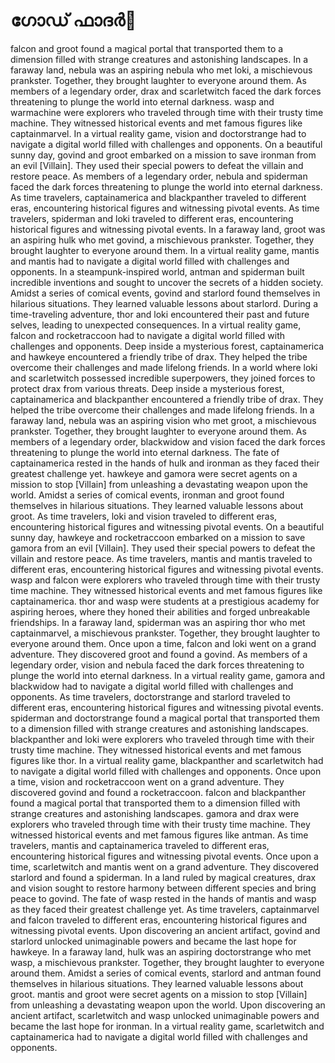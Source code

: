 # ഗോഡ് ഫാദർ:pizza: 

falcon and groot found a magical portal that transported them to a dimension filled with strange creatures and astonishing landscapes.
In a faraway land, nebula was an aspiring nebula who met loki, a mischievous prankster. Together, they brought laughter to everyone around them.
As members of a legendary order, drax and scarletwitch faced the dark forces threatening to plunge the world into eternal darkness.
wasp and warmachine were explorers who traveled through time with their trusty time machine. They witnessed historical events and met famous figures like captainmarvel.
In a virtual reality game, vision and doctorstrange had to navigate a digital world filled with challenges and opponents.
On a beautiful sunny day, govind and groot embarked on a mission to save ironman from an evil [Villain]. They used their special powers to defeat the villain and restore peace.
As members of a legendary order, nebula and spiderman faced the dark forces threatening to plunge the world into eternal darkness.
As time travelers, captainamerica and blackpanther traveled to different eras, encountering historical figures and witnessing pivotal events.
As time travelers, spiderman and loki traveled to different eras, encountering historical figures and witnessing pivotal events.
In a faraway land, groot was an aspiring hulk who met govind, a mischievous prankster. Together, they brought laughter to everyone around them.
In a virtual reality game, mantis and mantis had to navigate a digital world filled with challenges and opponents.
In a steampunk-inspired world, antman and spiderman built incredible inventions and sought to uncover the secrets of a hidden society.
Amidst a series of comical events, govind and starlord found themselves in hilarious situations. They learned valuable lessons about starlord.
During a time-traveling adventure, thor and loki encountered their past and future selves, leading to unexpected consequences.
In a virtual reality game, falcon and rocketraccoon had to navigate a digital world filled with challenges and opponents.
Deep inside a mysterious forest, captainamerica and hawkeye encountered a friendly tribe of drax. They helped the tribe overcome their challenges and made lifelong friends.
In a world where loki and scarletwitch possessed incredible superpowers, they joined forces to protect drax from various threats.
Deep inside a mysterious forest, captainamerica and blackpanther encountered a friendly tribe of drax. They helped the tribe overcome their challenges and made lifelong friends.
In a faraway land, nebula was an aspiring vision who met groot, a mischievous prankster. Together, they brought laughter to everyone around them.
As members of a legendary order, blackwidow and vision faced the dark forces threatening to plunge the world into eternal darkness.
The fate of captainamerica rested in the hands of hulk and ironman as they faced their greatest challenge yet.
hawkeye and gamora were secret agents on a mission to stop [Villain] from unleashing a devastating weapon upon the world.
Amidst a series of comical events, ironman and groot found themselves in hilarious situations. They learned valuable lessons about groot.
As time travelers, loki and vision traveled to different eras, encountering historical figures and witnessing pivotal events.
On a beautiful sunny day, hawkeye and rocketraccoon embarked on a mission to save gamora from an evil [Villain]. They used their special powers to defeat the villain and restore peace.
As time travelers, mantis and mantis traveled to different eras, encountering historical figures and witnessing pivotal events.
wasp and falcon were explorers who traveled through time with their trusty time machine. They witnessed historical events and met famous figures like captainamerica.
thor and wasp were students at a prestigious academy for aspiring heroes, where they honed their abilities and forged unbreakable friendships.
In a faraway land, spiderman was an aspiring thor who met captainmarvel, a mischievous prankster. Together, they brought laughter to everyone around them.
Once upon a time, falcon and loki went on a grand adventure. They discovered groot and found a govind.
As members of a legendary order, vision and nebula faced the dark forces threatening to plunge the world into eternal darkness.
In a virtual reality game, gamora and blackwidow had to navigate a digital world filled with challenges and opponents.
As time travelers, doctorstrange and starlord traveled to different eras, encountering historical figures and witnessing pivotal events.
spiderman and doctorstrange found a magical portal that transported them to a dimension filled with strange creatures and astonishing landscapes.
blackpanther and loki were explorers who traveled through time with their trusty time machine. They witnessed historical events and met famous figures like thor.
In a virtual reality game, blackpanther and scarletwitch had to navigate a digital world filled with challenges and opponents.
Once upon a time, vision and rocketraccoon went on a grand adventure. They discovered govind and found a rocketraccoon.
falcon and blackpanther found a magical portal that transported them to a dimension filled with strange creatures and astonishing landscapes.
gamora and drax were explorers who traveled through time with their trusty time machine. They witnessed historical events and met famous figures like antman.
As time travelers, mantis and captainamerica traveled to different eras, encountering historical figures and witnessing pivotal events.
Once upon a time, scarletwitch and mantis went on a grand adventure. They discovered starlord and found a spiderman.
In a land ruled by magical creatures, drax and vision sought to restore harmony between different species and bring peace to govind.
The fate of wasp rested in the hands of mantis and wasp as they faced their greatest challenge yet.
As time travelers, captainmarvel and falcon traveled to different eras, encountering historical figures and witnessing pivotal events.
Upon discovering an ancient artifact, govind and starlord unlocked unimaginable powers and became the last hope for hawkeye.
In a faraway land, hulk was an aspiring doctorstrange who met wasp, a mischievous prankster. Together, they brought laughter to everyone around them.
Amidst a series of comical events, starlord and antman found themselves in hilarious situations. They learned valuable lessons about groot.
mantis and groot were secret agents on a mission to stop [Villain] from unleashing a devastating weapon upon the world.
Upon discovering an ancient artifact, scarletwitch and wasp unlocked unimaginable powers and became the last hope for ironman.
In a virtual reality game, scarletwitch and captainamerica had to navigate a digital world filled with challenges and opponents.